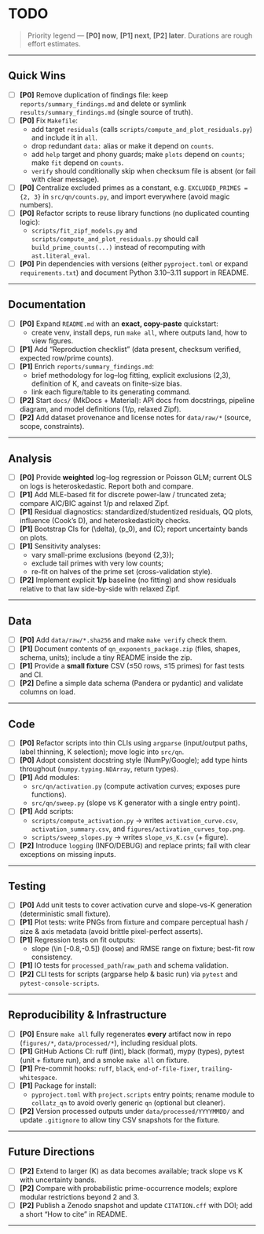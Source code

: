 # TODO

> Priority legend — **[P0] now**, **[P1] next**, **[P2] later**. Durations are rough effort estimates.

---

## Quick Wins
- [ ] **[P0]** Remove duplication of findings file: keep `reports/summary_findings.md` and delete or symlink `results/summary_findings.md` (single source of truth).
- [ ] **[P0]** Fix `Makefile`:
  - add target `residuals` (calls `scripts/compute_and_plot_residuals.py`) and include it in `all`.  
  - drop redundant `data:` alias or make it depend on `counts`.  
  - add `help` target and phony guards; make `plots` depend on `counts`; make `fit` depend on `counts`.  
  - `verify` should conditionally skip when checksum file is absent (or fail with clear message).
- [ ] **[P0]** Centralize excluded primes as a constant, e.g. `EXCLUDED_PRIMES = {2, 3}` in `src/qn/counts.py`, and import everywhere (avoid magic numbers).
- [ ] **[P0]** Refactor scripts to reuse library functions (no duplicated counting logic):
  - `scripts/fit_zipf_models.py` and `scripts/compute_and_plot_residuals.py` should call `build_prime_counts(...)` instead of recomputing with `ast.literal_eval`.
- [ ] **[P0]** Pin dependencies with versions (either `pyproject.toml` or expand `requirements.txt`) and document Python 3.10–3.11 support in README.

---

## Documentation
- [ ] **[P0]** Expand `README.md` with an **exact, copy-paste** quickstart:
  - create venv, install deps, run `make all`, where outputs land, how to view figures.
- [ ] **[P1]** Add “Reproduction checklist” (data present, checksum verified, expected row/prime counts).
- [ ] **[P1]** Enrich `reports/summary_findings.md`:
  - brief methodology for log–log fitting, explicit exclusions (2,3), definition of K, and caveats on finite-size bias.
  - link each figure/table to its generating command.
- [ ] **[P2]** Start `docs/` (MkDocs + Material): API docs from docstrings, pipeline diagram, and model definitions (1/p, relaxed Zipf).
- [ ] **[P2]** Add dataset provenance and license notes for `data/raw/*` (source, scope, constraints).

---

## Analysis
- [ ] **[P0]** Provide **weighted** log–log regression or Poisson GLM; current OLS on logs is heteroskedastic. Report both and compare.
- [ ] **[P1]** Add MLE-based fit for discrete power-law / truncated zeta; compare AIC/BIC against 1/p and relaxed Zipf.
- [ ] **[P1]** Residual diagnostics: standardized/studentized residuals, QQ plots, influence (Cook’s D), and heteroskedasticity checks.
- [ ] **[P1]** Bootstrap CIs for \(\delta\), \(p_0\), and \(C\); report uncertainty bands on plots.
- [ ] **[P1]** Sensitivity analyses:
  - vary small-prime exclusions (beyond {2,3});  
  - exclude tail primes with very low counts;  
  - re-fit on halves of the prime set (cross-validation style).
- [ ] **[P2]** Implement explicit **1/p** baseline (no fitting) and show residuals relative to that law side-by-side with relaxed Zipf.

---

## Data
- [ ] **[P0]** Add `data/raw/*.sha256` and make `make verify` check them.
- [ ] **[P1]** Document contents of `qn_exponents_package.zip` (files, shapes, schema, units); include a tiny README inside the zip.
- [ ] **[P1]** Provide a **small fixture** CSV (≤50 rows, ≤15 primes) for fast tests and CI.
- [ ] **[P2]** Define a simple data schema (Pandera or pydantic) and validate columns on load.

---

## Code
- [ ] **[P0]** Refactor scripts into thin CLIs using `argparse` (input/output paths, label thinning, K selection); move logic into `src/qn`.
- [ ] **[P0]** Adopt consistent docstring style (NumPy/Google); add type hints throughout (`numpy.typing.NDArray`, return types).
- [ ] **[P1]** Add modules:
  - `src/qn/activation.py` (compute activation curves; exposes pure functions).  
  - `src/qn/sweep.py` (slope vs K generator with a single entry point).
- [ ] **[P1]** Add scripts:
  - `scripts/compute_activation.py` → writes `activation_curve.csv`, `activation_summary.csv`, and `figures/activation_curves_top.png`.  
  - `scripts/sweep_slopes.py` → writes `slope_vs_K.csv` (+ figure).
- [ ] **[P2]** Introduce `logging` (INFO/DEBUG) and replace prints; fail with clear exceptions on missing inputs.

---

## Testing
- [ ] **[P0]** Add unit tests to cover activation curve and slope-vs-K generation (deterministic small fixture).
- [ ] **[P1]** Plot tests: write PNGs from fixture and compare perceptual hash / size & axis metadata (avoid brittle pixel-perfect asserts).
- [ ] **[P1]** Regression tests on fit outputs:
  - slope \(\in [-0.8,-0.5]\) (loose) and RMSE range on fixture; best-fit row consistency.
- [ ] **[P1]** IO tests for `processed_path`/`raw_path` and schema validation.
- [ ] **[P2]** CLI tests for scripts (argparse help & basic run) via `pytest` and `pytest-console-scripts`.

---

## Reproducibility & Infrastructure
- [ ] **[P0]** Ensure `make all` fully regenerates **every** artifact now in repo (`figures/*`, `data/processed/*`), including residual plots.
- [ ] **[P1]** GitHub Actions CI: ruff (lint), black (format), mypy (types), pytest (unit + fixture run), and a smoke `make all` on fixture.
- [ ] **[P1]** Pre-commit hooks: `ruff`, `black`, `end-of-file-fixer`, `trailing-whitespace`.
- [ ] **[P1]** Package for install:
  - `pyproject.toml` with `project.scripts` entry points; rename module to `collatz_qn` to avoid overly generic `qn` (optional but cleaner).
- [ ] **[P2]** Version processed outputs under `data/processed/YYYYMMDD/` and update `.gitignore` to allow tiny CSV snapshots for the fixture.

---

## Future Directions
- [ ] **[P2]** Extend to larger \(K\) as data becomes available; track slope vs K with uncertainty bands.
- [ ] **[P2]** Compare with probabilistic prime-occurrence models; explore modular restrictions beyond 2 and 3.
- [ ] **[P2]** Publish a Zenodo snapshot and update `CITATION.cff` with DOI; add a short “How to cite” in README.

---